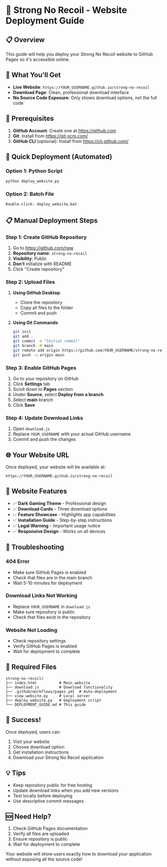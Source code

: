 # 🚀 Strong No Recoil - Website Deployment Guide

## 📋 Overview
This guide will help you deploy your Strong No Recoil website to GitHub Pages so it's accessible online.

## 🎯 What You'll Get
- **Live Website**: `https://YOUR_USERNAME.github.io/strong-no-recoil`
- **Download Page**: Clean, professional download interface
- **No Source Code Exposure**: Only shows download options, not the full code

## 🔧 Prerequisites
1. **GitHub Account**: Create one at https://github.com
2. **Git**: Install from https://git-scm.com/
3. **GitHub CLI** (optional): Install from https://cli.github.com/

## 🚀 Quick Deployment (Automated)

### Option 1: Python Script
```bash
python deploy_website.py
```

### Option 2: Batch File
```bash
Double-click: deploy_website.bat
```

## 📋 Manual Deployment Steps

### Step 1: Create GitHub Repository
1. Go to https://github.com/new
2. **Repository name**: `strong-no-recoil`
3. **Visibility**: Public
4. **Don't** initialize with README
5. Click "Create repository"

### Step 2: Upload Files
1. **Using GitHub Desktop**:
   - Clone the repository
   - Copy all files to the folder
   - Commit and push

2. **Using Git Commands**:
   ```bash
   git init
   git add .
   git commit -m "Initial commit"
   git branch -M main
   git remote add origin https://github.com/YOUR_USERNAME/strong-no-recoil.git
   git push -u origin main
   ```

### Step 3: Enable GitHub Pages
1. Go to your repository on GitHub
2. Click **Settings** tab
3. Scroll down to **Pages** section
4. Under **Source**, select **Deploy from a branch**
5. Select **main** branch
6. Click **Save**

### Step 4: Update Download Links
1. Open `download.js`
2. Replace `YOUR_USERNAME` with your actual GitHub username
3. Commit and push the changes

## 🌐 Your Website URL
Once deployed, your website will be available at:
```
https://YOUR_USERNAME.github.io/strong-no-recoil
```

## 📱 Website Features
- ✅ **Dark Gaming Theme** - Professional design
- ✅ **Download Cards** - Three download options
- ✅ **Feature Showcase** - Highlights app capabilities
- ✅ **Installation Guide** - Step-by-step instructions
- ✅ **Legal Warning** - Important usage notice
- ✅ **Responsive Design** - Works on all devices

## 🔧 Troubleshooting

### 404 Error
- Make sure GitHub Pages is enabled
- Check that files are in the main branch
- Wait 5-10 minutes for deployment

### Download Links Not Working
- Replace `YOUR_USERNAME` in `download.js`
- Make sure repository is public
- Check that files exist in the repository

### Website Not Loading
- Check repository settings
- Verify GitHub Pages is enabled
- Wait for deployment to complete

## 📁 Required Files
```
strong-no-recoil/
├── index.html          # Main website
├── download.js         # Download functionality
├── .github/workflows/pages.yml  # Auto-deployment
├── view_website.py     # Local server
├── deploy_website.py   # Deployment script
└── DEPLOYMENT_GUIDE.md # This guide
```

## 🎉 Success!
Once deployed, users can:
1. Visit your website
2. Choose download option
3. Get installation instructions
4. Download your Strong No Recoil application

## 💡 Tips
- Keep repository public for free hosting
- Update download links when you add new versions
- Test locally before deploying
- Use descriptive commit messages

## 🆘 Need Help?
1. Check GitHub Pages documentation
2. Verify all files are uploaded
3. Ensure repository is public
4. Wait for deployment to complete

Your website will show users exactly how to download your application without exposing all the source code! 